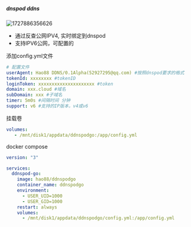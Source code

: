 ##### dnspod ddns
![1727886356626](https://github.com/user-attachments/assets/91d86861-7c69-4543-b4d2-51f48f2efdee)


- 通过反查公网IPV4, 实时绑定到dnspod
- 支持IPV6公网，可配置的

添加config.yml文件
``` yaml
# 配置文件
userAgent: Hao88 DDNS/0.1Alpha(52927295@qq.com) #按照dnspod要求的格式
tokenId: xxxxxxxx #tokenID
loginToken: xxxxxxxxxxxxxxxxxxxxx #token
domain: xxx.cloud #域名
subDomain: xxx #子域名
timer: 5m0s #间隔时间 分钟
support: v6 #支持的IP版本，v4或v6
```    
挂载卷
```yaml
volumes:
   - /mnt/disk1/appdata/ddnspodgo:/app/config.yml
```

docker compose

``` yaml
version: "3"

services:
  ddnspod-go:
    image: hao88/ddnspodgo
    container_name: ddnspodgo
    environment:
      - USER_UID=1000
      - USER_GID=1000
    restart: always
    volumes: 
      - /mnt/disk1/appdata/ddnspodgo/config.yml:/app/config.yml
```
